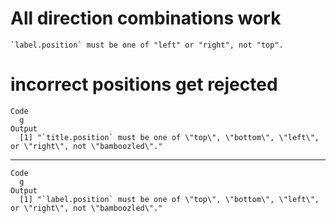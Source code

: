 # All direction combinations work

    `label.position` must be one of "left" or "right", not "top".

# incorrect positions get rejected

    Code
      g
    Output
      [1] "`title.position` must be one of \"top\", \"bottom\", \"left\", or \"right\", not \"bamboozled\"."

---

    Code
      g
    Output
      [1] "`label.position` must be one of \"top\", \"bottom\", \"left\", or \"right\", not \"bamboozled\"."

